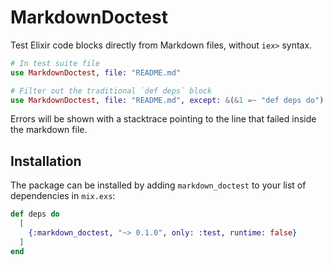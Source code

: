 # MarkdownDoctest

Test Elixir code blocks directly from Markdown files, without `iex>` syntax.

```elixir
# In test suite file
use MarkdownDoctest, file: "README.md"

# Filter out the traditional `def deps` block
use MarkdownDoctest, file: "README.md", except: &(&1 =~ "def deps do")
```

Errors will be shown with a stacktrace pointing to the line that failed inside the markdown file.

## Installation

The package can be installed by adding `markdown_doctest` to your list of dependencies in `mix.exs`:

```elixir
def deps do
  [
    {:markdown_doctest, "~> 0.1.0", only: :test, runtime: false}
  ]
end
```
